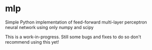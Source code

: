 # mlp
Simple Python implementation of feed-forward multi-layer perceptron neural network using only numpy and scipy 

This is a work-in-progress.  Still some bugs and fixes to do so don't recommend using this yet!
